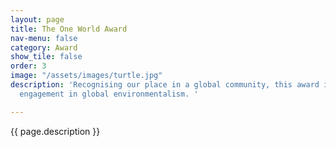 ```yaml
---
layout: page
title: The One World Award
nav-menu: false
category: Award
show_tile: false
order: 3
image: "/assets/images/turtle.jpg"
description: 'Recognising our place in a global community, this award is action and
  engagement in global environmentalism. '

---
```

{{ page.description }}